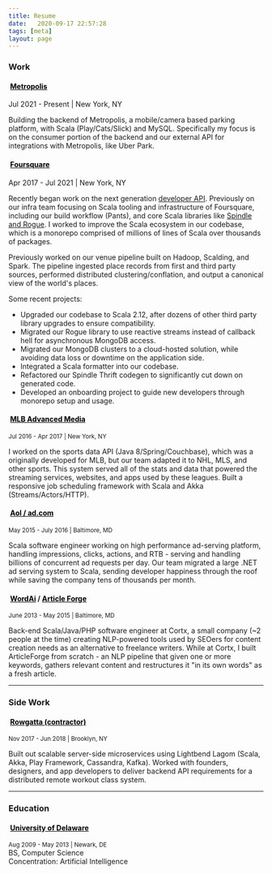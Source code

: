 ```yaml
---
title: Resume
date:   2020-09-17 22:57:28
tags: [meta]
layout: page
---
```


### Work

#### <i class="fas fa-city fa-lg"></i> &nbsp;<a style="color:black" href="https://metropolis.io">Metropolis</a>
Jul 2021 - Present | New York, NY

Building the backend of Metropolis, a mobile/camera based parking platform, with Scala (Play/Cats/Slick) and MySQL. Specifically my focus is on the consumer portion of the backend and our external API for integrations with Metropolis, like Uber Park.

#### <i class="fab fa-foursquare fa-lg"></i> &nbsp;<a style="color:black" href="https://foursquare.com">Foursquare</a>
Apr 2017 - Jul 2021 | New York, NY

Recently began work on the next generation <a href="https://developer.foursquare.com/">developer API</a>. Previously on our infra team focusing on Scala tooling and infrastructure of Foursquare, including our build workflow (Pants), and core Scala libraries like <a href="https://github.com/foursquare/fsqio">Spindle and Rogue</a>. I worked to improve the Scala ecosystem in our codebase, which is a monorepo comprised of millions of lines of Scala over thousands of packages.

Previously worked on our venue pipeline built on Hadoop, Scalding, and Spark. The pipeline ingested place records from first and third party sources, performed distributed clustering/conflation, and output a canonical view of the world's places.

Some recent projects:
 - Upgraded our codebase to Scala 2.12, after dozens of other third party
   library upgrades to ensure compatibility.
 - Migrated our Rogue library to use reactive streams instead of callback 
   hell for asynchronous MongoDB access.
 - Migrated our MongoDB clusters to a cloud-hosted solution, while avoiding
   data loss or downtime on the application side.
 - Integrated a Scala formatter into our codebase.
 - Refactored our Spindle Thrift codegen to significantly cut down on generated
   code.
 - Developed an onboarding project to guide new developers through monorepo
   setup and usage.

#### <i class="fas fa-baseball-ball fa-lg"></i> &nbsp;<a style="color:black" href="https://www.mlb.com/careers/">MLB Advanced Media</a>
<sub>Jul 2016 - Apr 2017 | New York, NY</sub>

I worked on the sports data API (Java 8/Spring/Couchbase), which was a originally developed for MLB, but our team adapted it to NHL, MLS, and other sports. This system served all of the stats and data that powered the streaming services, websites, and apps used by these leagues. Built a responsive job scheduling framework with Scala and Akka (Streams/Actors/HTTP).

#### <i class="fas fa-ad fa-lg"></i> &nbsp;<a style="color:black" href="https://www.ad.com/">Aol / ad.com</a>
<sub>May 2015 - July 2016 | Baltimore, MD</sub>

Scala software engineer working on high performance ad-serving platform, handling impressions, clicks, actions, and RTB - serving and handling billions of concurrent ad requests per day. Our team migrated a large .NET ad serving system to Scala, sending developer happiness through the roof while saving the company tens of thousands per month.


#### <i class="fas fa-edit fa-lg"></i> &nbsp;<a style="color:black" href="https://wordai.com/">WordAi</a> / <a style="color:black" href="https://www.articleforge.com">Article Forge</a>
<sub>June 2013 - May 2015 | Baltimore, MD</sub>

Back-end Scala/Java/PHP software engineer at Cortx, a small company (~2 people at the time) creating NLP-powered tools used by SEOers for content creation needs as an alternative to freelance writers. While at Cortx, I built ArticleForge from scratch - an NLP pipeline that given one or more keywords, gathers relevant content and restructures it "in its own words" as a fresh article.

---

### Side Work

#### <i class="fas fa-dumbbell fa-lg"></i> &nbsp;<a style="color:black" href="https://www.rowgatta.com/">Rowgatta (contractor)</a>
<sub>Nov 2017 - Jun 2018 | Brooklyn, NY</sub>

Built out scalable server-side microservices using Lightbend Lagom (Scala, Akka, Play Framework, Cassandra, Kafka). Worked with founders, designers, and app developers to deliver backend API requirements for a distributed remote workout class system.

---

### Education

#### <i class="fas fa-graduation-cap fa-lg"></i> &nbsp;<a style="color:black" href="https://www.udel.edu/">University of Delaware</a>
<sub>Aug 2009 - May 2013 | Newark, DE</sub>
<br>BS, Computer Science
<br>Concentration: Artificial Intelligence
